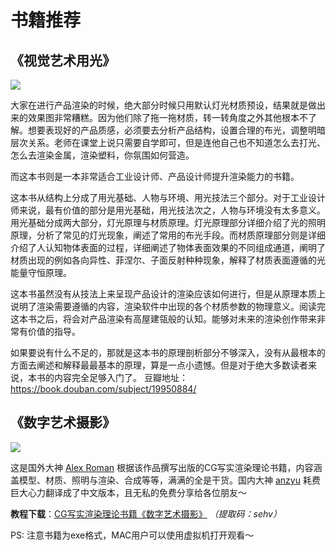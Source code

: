 # 书籍推荐

## 《视觉艺术用光》



![](http://ox55f9bg6.bkt.clouddn.com/2017-12-08-154323.jpg)

大家在进行产品渲染的时候，绝大部分时候只用默认灯光材质预设，结果就是做出来的效果图非常糟糕。因为他们除了拖一拖材质，转一转角度之外其他根本不了解。想要表现好的产品质感，必须要去分析产品结构，设置合理的布光，调整明暗层次关系。老师在课堂上说只需要自学即可，但是连他自己也不知道怎么去打光、怎么去渲染金属，渲染塑料，你氛围如何营造。

而这本书则是一本非常适合工业设计师、产品设计师提升渲染能力的书籍。

这本书从结构上分成了用光基础、人物与环境、用光技法三个部分。对于工业设计师来说，最有价值的部分是用光基础，用光技法次之，人物与环境没有太多意义。
用光基础分成两大部分，灯光原理与材质原理。灯光原理部分详细介绍了光的照明原理，分析了常见的灯光现象，阐述了常用的布光手段。而材质原理部分则是详细介绍了人认知物体表面的过程，详细阐述了物体表面效果的不同组成通道，阐明了材质出现的例如各向异性、菲涅尔、子面反射种种现象，解释了材质表面遵循的光能量守恒原理。

这本书虽然没有从技法上来呈现产品设计的渲染应该如何进行，但是从原理本质上说明了渲染需要遵循的内容，渲染软件中出现的各个材质参数的物理意义。阅读完这本书之后，将会对产品渲染有高屋建瓴般的认知。能够对未来的渲染创作带来非常有价值的指导。

如果要说有什么不足的，那就是这本书的原理剖析部分不够深入，没有从最根本的方面去阐述和解释最最基本的原理，算是一点小遗憾。但是对于绝大多数读者来说，本书的内容完全足够入门了。
豆瓣地址：https://book.douban.com/subject/19950884/

## 《数字艺术摄影》

![](http://ox55f9bg6.bkt.clouddn.com/2017-12-10-124450.jpg)

这是国外大神 [Alex Roman](http://thirdseventh-book.com/) 根据该作品撰写出版的CG写实渲染理论书籍，内容涵盖模型、材质、照明与渲染、合成等等，满满的全是干货。国内大神 [anzyu](http://www.anzyu.com/alex-roman-from-bits-to-the-lens.html) 耗费巨大心力翻译成了中文版本，且无私的免费分享给各位朋友～


**教程下载**：[CG写实渲染理论书籍《数字艺术摄影》](http://pan.baidu.com/s/1kTP8OpL) *（提取码：sehv）* 

PS: 注意书籍为exe格式，MAC用户可以使用虚拟机打开观看～

